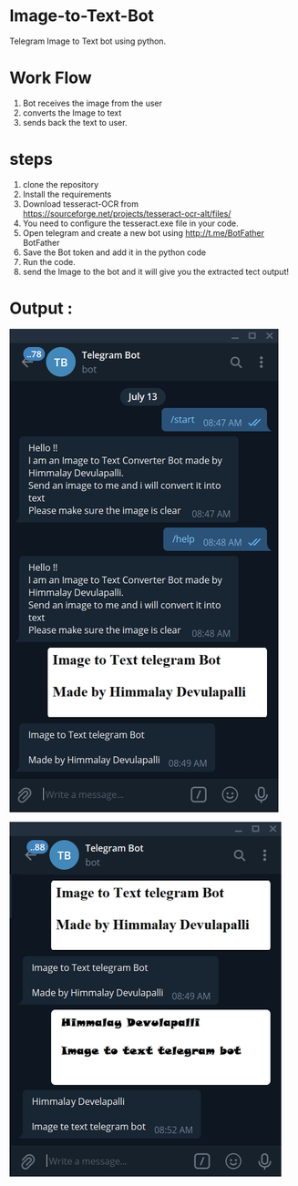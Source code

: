 # Image-to-Text-Bot

Telegram Image to Text bot using python.


# Work Flow 
1) Bot receives the image from the user
2) converts the Image to text
3) sends back the text to user.


# steps 
1) clone the repository 
2) Install the requirements 
3) Download tesseract-OCR from https://sourceforge.net/projects/tesseract-ocr-alt/files/
4) You need to configure the tesseract.exe file in your code.
7) Open telegram and create a new bot using  http://t.me/BotFather BotFather
8) Save the Bot token and add it in the python code 
9) Run the code.
10) send the Image to the bot and it will give you the extracted tect output! 


# Output : 
![alt text](https://github.com/Himmalay-Devulapalli/Image-to-Text-Bot/blob/main/output/output.png)

![alt text](https://github.com/Himmalay-Devulapalli/Image-to-Text-Bot/blob/main/output/output1.png)
